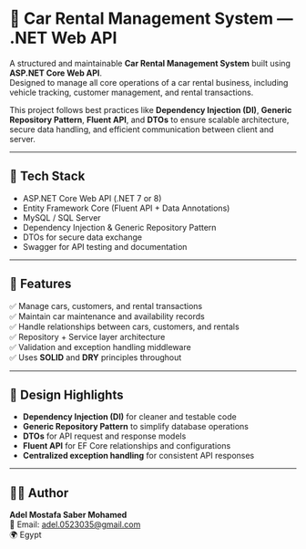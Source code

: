 # 🚗 Car Rental Management System — .NET Web API

A structured and maintainable **Car Rental Management System** built using **ASP.NET Core Web API**.  
Designed to manage all core operations of a car rental business, including vehicle tracking, customer management, and rental transactions.

This project follows best practices like **Dependency Injection (DI)**, **Generic Repository Pattern**, **Fluent API**, and **DTOs** to ensure scalable architecture, secure data handling, and efficient communication between client and server.

---

## 🧰 Tech Stack
- ASP.NET Core Web API (.NET 7 or 8)
- Entity Framework Core (Fluent API + Data Annotations)
- MySQL / SQL Server
- Dependency Injection & Generic Repository Pattern
- DTOs for secure data exchange
- Swagger for API testing and documentation

---

## 🚀 Features
✅ Manage cars, customers, and rental transactions  
✅ Maintain car maintenance and availability records  
✅ Handle relationships between cars, customers, and rentals  
✅ Repository + Service layer architecture  
✅ Validation and exception handling middleware  
✅ Uses **SOLID** and **DRY** principles throughout  

---

## 🧩 Design Highlights
- **Dependency Injection (DI)** for cleaner and testable code  
- **Generic Repository Pattern** to simplify database operations  
- **DTOs** for API request and response models  
- **Fluent API** for EF Core relationships and configurations  
- **Centralized exception handling** for consistent API responses  

---

## 🧑‍💻 Author
**Adel Mostafa Saber Mohamed**  
📧 Email: adel.0523035@gmail.com  
🌍 Egypt  

